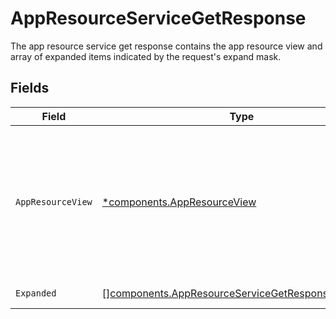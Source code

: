 # AppResourceServiceGetResponse

The app resource service get response contains the app resource view and array of expanded items indicated by the request's expand mask.


## Fields

| Field                                                                                                                                                                                               | Type                                                                                                                                                                                                | Required                                                                                                                                                                                            | Description                                                                                                                                                                                         |
| --------------------------------------------------------------------------------------------------------------------------------------------------------------------------------------------------- | --------------------------------------------------------------------------------------------------------------------------------------------------------------------------------------------------- | --------------------------------------------------------------------------------------------------------------------------------------------------------------------------------------------------- | --------------------------------------------------------------------------------------------------------------------------------------------------------------------------------------------------- |
| `AppResourceView`                                                                                                                                                                                   | [*components.AppResourceView](../../models/components/appresourceview.md)                                                                                                                           | :heavy_minus_sign:                                                                                                                                                                                  | The app resource view returns an app resource with paths for items in the expand mask filled in when this response is returned and a request expand mask has "*" or "app_id" or "resource_type_id". |
| `Expanded`                                                                                                                                                                                          | [][components.AppResourceServiceGetResponseExpanded](../../models/components/appresourceservicegetresponseexpanded.md)                                                                              | :heavy_minus_sign:                                                                                                                                                                                  | List of serialized related objects.                                                                                                                                                                 |